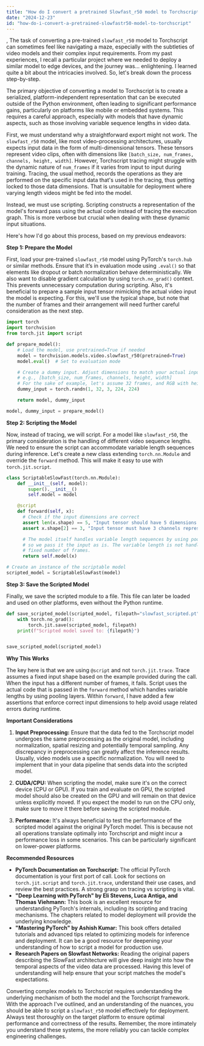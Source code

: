 ```yaml
---
title: "How do I convert a pretrained Slowfast_r50 model to Torchscript?"
date: "2024-12-23"
id: "how-do-i-convert-a-pretrained-slowfastr50-model-to-torchscript"
---
```


,  The task of converting a pre-trained `slowfast_r50` model to Torchscript can sometimes feel like navigating a maze, especially with the subtleties of video models and their complex input requirements. From my past experiences, I recall a particular project where we needed to deploy a similar model to edge devices, and the journey was… enlightening. I learned quite a bit about the intricacies involved. So, let's break down the process step-by-step.

The primary objective of converting a model to Torchscript is to create a serialized, platform-independent representation that can be executed outside of the Python environment, often leading to significant performance gains, particularly on platforms like mobile or embedded systems. This requires a careful approach, especially with models that have dynamic aspects, such as those involving variable sequence lengths in video data.

First, we must understand why a straightforward export might not work. The `slowfast_r50` model, like most video-processing architectures, usually expects input data in the form of multi-dimensional tensors. These tensors represent video clips, often with dimensions like `[batch_size, num_frames, channels, height, width]`. However, Torchscript tracing might struggle with the dynamic nature of `num_frames` if it varies from input to input during training. Tracing, the usual method, records the operations as they are performed on the specific input data that's used in the tracing, thus getting locked to those data dimensions. That is unsuitable for deployment where varying length videos might be fed into the model.

Instead, we must use scripting. Scripting constructs a representation of the model's forward pass using the actual code instead of tracing the execution graph. This is more verbose but crucial when dealing with these dynamic input situations.

Here's how I'd go about this process, based on my previous endeavors:

**Step 1: Prepare the Model**

First, load your pre-trained `slowfast_r50` model using PyTorch's `torch.hub` or similar methods. Ensure that it’s in evaluation mode using `.eval()` so that elements like dropout or batch normalization behave deterministically. We also want to disable gradient calculation by using `torch.no_grad()` context. This prevents unnecessary computation during scripting. Also, it's beneficial to prepare a sample input tensor mimicking the actual video input the model is expecting. For this, we'll use the typical shape, but note that the number of frames and their arrangement will need further careful consideration as the next step.

```python
import torch
import torchvision
from torch.jit import script

def prepare_model():
    # Load the model, use pretrained=True if needed
    model = torchvision.models.video.slowfast_r50(pretrained=True)
    model.eval()  # Set to evaluation mode

    # Create a dummy input. Adjust dimensions to match your actual input shape.
    # e.g., [batch_size, num_frames, channels, height, width]
    # For the sake of example, let's assume 32 frames, and RGB with height and width as 224
    dummy_input = torch.randn(1, 32, 3, 224, 224)

    return model, dummy_input

model, dummy_input = prepare_model()
```

**Step 2: Scripting the Model**

Now, instead of tracing, we will script. For a model like `slowfast_r50`, the primary consideration is the handling of different video sequence lengths. We need to ensure the script can accommodate variable length sequences during inference. Let's create a new class extending `torch.nn.Module` and override the `forward` method. This will make it easy to use with `torch.jit.script`.

```python
class ScriptableSlowFast(torch.nn.Module):
    def __init__(self, model):
        super().__init__()
        self.model = model

    @script
    def forward(self, x):
      # Check if the input dimensions are correct
      assert len(x.shape) == 5, "Input tensor should have 5 dimensions: [batch, frames, channels, height, width]."
      assert x.shape[2] == 3, "Input tensor must have 3 channels representing RGB. Not {}".format(x.shape[2])

      # The model itself handles variable length sequences by using pooling and adaptive layers internally,
      # so we pass it the input as is. The variable length is not handled at the top level by requiring a
      # fixed number of frames.
      return self.model(x)

# Create an instance of the scriptable model
scripted_model = ScriptableSlowFast(model)
```

**Step 3: Save the Scripted Model**

Finally, we save the scripted module to a file. This file can later be loaded and used on other platforms, even without the Python runtime.

```python
def save_scripted_model(scripted_model, filepath="slowfast_scripted.pt"):
    with torch.no_grad():
        torch.jit.save(scripted_model, filepath)
    print(f"Scripted model saved to: {filepath}")


save_scripted_model(scripted_model)
```

**Why This Works**

The key here is that we are using `@script` and not `torch.jit.trace`. Trace assumes a fixed input shape based on the example provided during the call. When the input has a different number of frames, it fails. Script uses the actual code that is passed in the `forward` method which handles variable lengths by using pooling layers. Within `forward`, I have added a few assertions that enforce correct input dimensions to help avoid usage related errors during runtime.

**Important Considerations**

1. **Input Preprocessing:** Ensure that the data fed to the Torchscript model undergoes the same preprocessing as the original model, including normalization, spatial resizing and potentially temporal sampling. Any discrepancy in preprocessing can greatly affect the inference results. Usually, video models use a specific normalization. You will need to implement that in your data pipeline that sends data into the scripted model.

2. **CUDA/CPU:** When scripting the model, make sure it's on the correct device (CPU or GPU). If you train and evaluate on GPU, the scripted model should also be created on the GPU and will remain on that device unless explicitly moved. If you expect the model to run on the CPU only, make sure to move it there before saving the scripted module.

3. **Performance:** It's always beneficial to test the performance of the scripted model against the original PyTorch model. This is because not all operations translate optimally into Torchscript and might incur a performance loss in some scenarios. This can be particularly significant on lower-power platforms.

**Recommended Resources**

*   **PyTorch Documentation on Torchscript:** The official PyTorch documentation is your first port of call. Look for sections on `torch.jit.script` and `torch.jit.trace`, understand their use cases, and review the best practices. A strong grasp on tracing vs scripting is vital.
*   **"Deep Learning with PyTorch" by Eli Stevens, Luca Antiga, and Thomas Viehmann:** This book is an excellent resource for understanding PyTorch's internals, including its scripting and tracing mechanisms. The chapters related to model deployment will provide the underlying knowledge.
*  **"Mastering PyTorch" by Ashish Kumar:** This book offers detailed tutorials and advanced tips related to optimizing models for inference and deployment. It can be a good resource for deepening your understanding of how to script a model for production use.
*  **Research Papers on Slowfast Networks:** Reading the original papers describing the SlowFast architecture will give deep insight into how the temporal aspects of the video data are processed. Having this level of understanding will help ensure that your script matches the model's expectations.

Converting complex models to Torchscript requires understanding the underlying mechanism of both the model and the Torchscript framework. With the approach I've outlined, and an understanding of the nuances, you should be able to script a `slowfast_r50` model effectively for deployment. Always test thoroughly on the target platform to ensure optimal performance and correctness of the results. Remember, the more intimately you understand these systems, the more reliably you can tackle complex engineering challenges.

